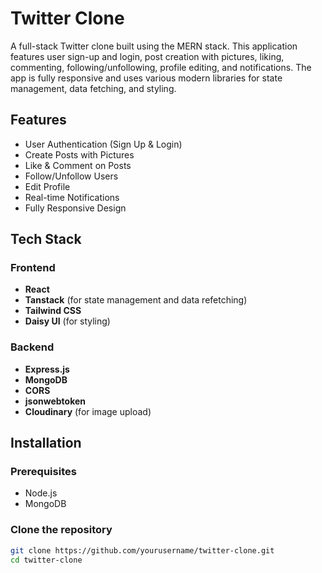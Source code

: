 # Twitter Clone

A full-stack Twitter clone built using the MERN stack. This application features user sign-up and login, post creation with pictures, liking, commenting, following/unfollowing, profile editing, and notifications. The app is fully responsive and uses various modern libraries for state management, data fetching, and styling.

## Features

- User Authentication (Sign Up & Login)
- Create Posts with Pictures
- Like & Comment on Posts
- Follow/Unfollow Users
- Edit Profile
- Real-time Notifications
- Fully Responsive Design

## Tech Stack

### Frontend
- **React**
- **Tanstack** (for state management and data refetching)
- **Tailwind CSS**
- **Daisy UI** (for styling)

### Backend
- **Express.js**
- **MongoDB**
- **CORS**
- **jsonwebtoken**
- **Cloudinary** (for image upload)

## Installation

### Prerequisites
- Node.js
- MongoDB

### Clone the repository
```bash
git clone https://github.com/yourusername/twitter-clone.git
cd twitter-clone

